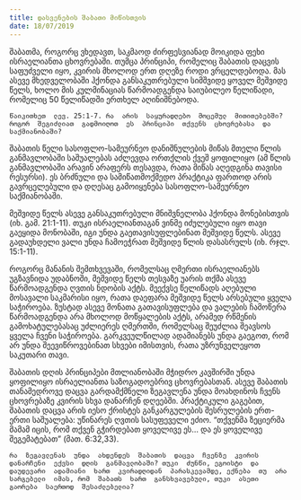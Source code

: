 ```yaml
---
title: დასვენების შაბათი მიწისთვის
date: 18/07/2019
---
```



შაბათმა, როგორც  ვხედავთ, საკმაოდ  ძირფესვიანად  მოიკიდა  ფეხი  ისრაელიანთა  ცხოვრებაში. თუმცა  პრინციპი, რომელიც  შაბათის  დაცვის  საფუძველი  იყო, კვირის  მხოლოდ  ერთ  დღეზე  როდი  ვრცელდებოდა. მას  ასევე  მხედველობაში  ჰქონდა  განსაკუთრებული  სიმშვიდე  ყოველ  მეშვიდე  წელს, ხოლო  მის  კულმინაციას  წარმოადგენდა  საიუბილეო  წელიწადი, რომელიც 50 წელიწადში  ერთხელ  აღინიშნებოდა.

`წაიკითხეთ  ლევ. 25:1-7. რა  არის  საყურადღებო  მოცემულ  მითითებებში? როგორ  შეგიძლიათ  გადმოიღოთ  ეს  პრინციპი  თქვენს  ცხოვრებასა  და  საქმიანობაში?`

შაბათის  წელი  სასოფლო-სამეურნეო  დანიშნულების  მიწას  მთელი  წლის  განმავლობაში  საშუალებას  აძლევდა  ორთქლის  ქვეშ  ყოფილიყო (ამ  წლის  განმავლობაში  არავინ  არაფერს  თესავდა, რათა  მიწას  აღედგინა  თავისი  რესურსი). ეს  ბრძნული  და  სამიწათმოქმედო  პრაქტიკა  ფართოდ  არის  გავრცელებული  და  დღესაც  გამოიყენება  სასოფლო-სამეურნეო  საქმიანობაში.

მეშვიდე  წელს  ასევე  განსაკუთრებული  მნიშვნელობა  ჰქონდა  მონებისთვის (იხ. გამ. 21:1-11). თუკი  ისრაელიანთაგან  ვინმე  იძულებული  იყო  თავი  გაეყიდა  მონობაში, იგი  უნდა  გაეთავისუფლებინათ  მეშვიდე  წელს. ასევე  გადაუხდელი  ვალი  უნდა  ჩამოეჭრათ  მეშვიდე  წლის  დასასრულს (იხ. რჯლ. 15:1-11).

როგორც  მანანის  შემთხვევაში, რომელსაც  ღმერთი  ისრაელიანებს  უგზავნიდა  უდაბნოში, მეშვიდე  წელს  თესვაზე  უარის  თქმა  ასევე  წარმოადგენდა  ღვთის  ნდობის  აქტს. მეექვსე  წელიწადს  აღებული  მოსავალი  საკმარისი  იყო, რათა  დაეფარა  მეშვიდე  წელს  არსებული  ყველა  საჭიროება. ზუსტად  ასევე  მონათა  გათავისუფლება  და  ვალების  ჩამოწერა  წარმოადგენდა  არა  მხოლოდ  მოწყალების  აქტს, არამედ  რწმენის  გამოხატულებასაც  უძლიერეს  ღმერთში, რომელსაც  შეუძლია  შეავსოს  ყველა  ჩვენი  საჭიროება. გარკვეულწილად  ადამიანებს  უნდა  გაეგოთ, რომ  არ  უნდა  შეევიწროვებინათ  სხვები  იმისთვის, რათა  უზრუნველეყოთ  საკუთარი  თავი.

შაბათის  დღის  პრინციპები  მთლიანობაში  მჭიდრო  კავშირში  უნდა  ყოფილიყო  ისრაელიანთა  საზოგადოებრივ  ცხოვრებასთან. ასევე  შაბათის  თანამედროვე  დაცვა  გარდამქმნელი  ზეგავლენა  უნდა  მოახდინოს  ჩვენს  ცხოვრებაზე  კვირის  სხვა  დანარჩენ  დღეებში. პრაქტიკული  გაგებით, შაბათის  დაცვა  არის  იესო  ქრისტეს  განკარგულების  შესრულების  ერთ-ერთი  საშუალება: უწინარეს  ღვთის  სასუფეველი  ეძიო. “თქვენმა  ზეციერმა  მამამ  იცის, რომ  თქვენ  გჭირდებათ  ყოველივე  ეს… და  ეს  ყოველივე  შეგემატებათ” (მათ. 6:32,33).

`რა  ზეგავლენას  უნდა  ახდენდეს  შაბათის  დაცვა  ჩვენზე  კვირის  დანარჩენი  ექვსი  დღის  განმავლობაში? თუკი  ძუნწი, ეგოისტი  და  დაუდევარი  ადამიანი  ხართ  კვირადღიდან  პარასკევამდე, ექნება  თუ  არა  სარგებელი  იმას, რომ  შაბათს  ხართ  განსხვავებული, თუკი  ასეთი  გაორება  საერთოდ  შესაძლებელია?`